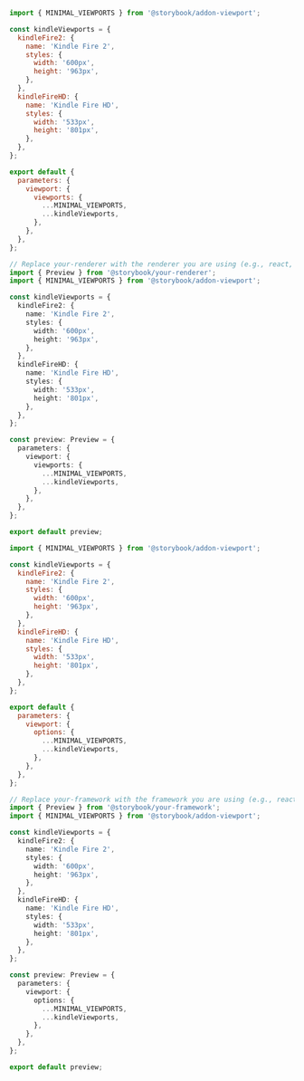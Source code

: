 ```js filename=".storybook/preview.js" renderer="common" language="js" tabTitle="Without globals API"
import { MINIMAL_VIEWPORTS } from '@storybook/addon-viewport';

const kindleViewports = {
  kindleFire2: {
    name: 'Kindle Fire 2',
    styles: {
      width: '600px',
      height: '963px',
    },
  },
  kindleFireHD: {
    name: 'Kindle Fire HD',
    styles: {
      width: '533px',
      height: '801px',
    },
  },
};

export default {
  parameters: {
    viewport: {
      viewports: {
        ...MINIMAL_VIEWPORTS,
        ...kindleViewports,
      },
    },
  },
};
```

```ts filename=".storybook/preview.ts" renderer="common" language="ts" tabTitle="Without globals API"
// Replace your-renderer with the renderer you are using (e.g., react, vue3, angular, etc.)
import { Preview } from '@storybook/your-renderer';
import { MINIMAL_VIEWPORTS } from '@storybook/addon-viewport';

const kindleViewports = {
  kindleFire2: {
    name: 'Kindle Fire 2',
    styles: {
      width: '600px',
      height: '963px',
    },
  },
  kindleFireHD: {
    name: 'Kindle Fire HD',
    styles: {
      width: '533px',
      height: '801px',
    },
  },
};

const preview: Preview = {
  parameters: {
    viewport: {
      viewports: {
        ...MINIMAL_VIEWPORTS,
        ...kindleViewports,
      },
    },
  },
};

export default preview;
```

```js filename=".storybook/preview.js" renderer="common" language="js" tabTitle="With globals API"
import { MINIMAL_VIEWPORTS } from '@storybook/addon-viewport';

const kindleViewports = {
  kindleFire2: {
    name: 'Kindle Fire 2',
    styles: {
      width: '600px',
      height: '963px',
    },
  },
  kindleFireHD: {
    name: 'Kindle Fire HD',
    styles: {
      width: '533px',
      height: '801px',
    },
  },
};

export default {
  parameters: {
    viewport: {
      options: {
        ...MINIMAL_VIEWPORTS,
        ...kindleViewports,
      },
    },
  },
};
```

```ts filename=".storybook/preview.ts" renderer="common" language="ts" tabTitle="With globals API"
// Replace your-framework with the framework you are using (e.g., react, vue3)
import { Preview } from '@storybook/your-framework';
import { MINIMAL_VIEWPORTS } from '@storybook/addon-viewport';

const kindleViewports = {
  kindleFire2: {
    name: 'Kindle Fire 2',
    styles: {
      width: '600px',
      height: '963px',
    },
  },
  kindleFireHD: {
    name: 'Kindle Fire HD',
    styles: {
      width: '533px',
      height: '801px',
    },
  },
};

const preview: Preview = {
  parameters: {
    viewport: {
      options: {
        ...MINIMAL_VIEWPORTS,
        ...kindleViewports,
      },
    },
  },
};

export default preview;
```
